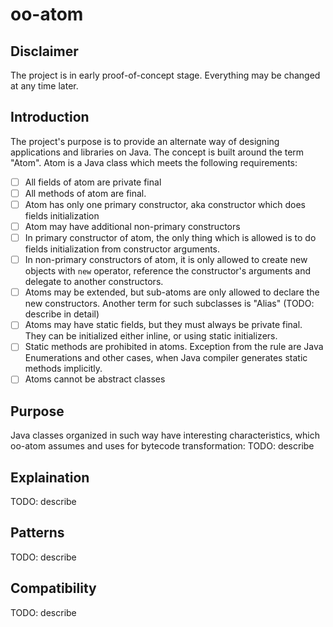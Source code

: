 # oo-atom

## Disclaimer
The project is in early proof-of-concept stage. Everything may be changed at any time later.

## Introduction

The project's purpose is to provide an alternate way of designing applications and libraries on Java. The concept is built around the term "Atom". Atom is a Java class which meets the following requirements:

- [ ] All fields of atom are private final
- [ ] All methods of atom are final.
- [ ] Atom has only one primary constructor, aka constructor which does fields initialization
- [ ] Atom may have additional non-primary constructors
- [ ] In primary constructor of atom, the only thing which is allowed is to do fields initialization from constructor arguments.
- [ ] In non-primary constructors of atom, it is only allowed to create new objects with `new` operator, reference the constructor's arguments and delegate to another constructors.
- [ ] Atoms may be extended, but sub-atoms are only allowed to declare the new constructors. Another term for such subclasses is "Alias" (TODO: describe in detail)
- [ ] Atoms may have static fields, but they must always be private final. They can be initialized either inline, or using static initializers.
- [ ] Static methods are prohibited in atoms. Exception from the rule are Java Enumerations and other cases, when Java compiler generates static methods implicitly.
- [ ] Atoms cannot be abstract classes

## Purpose

Java classes organized in such way have interesting characteristics, which oo-atom assumes and uses for bytecode transformation:
TODO: describe

## Explaination

TODO: describe

## Patterns

TODO: describe

## Compatibility

TODO: describe
